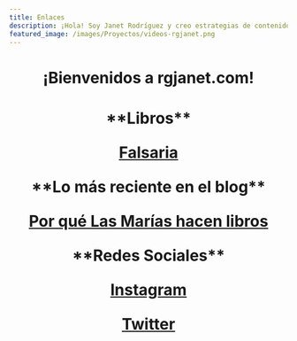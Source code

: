 ```yaml
---
title: Enlaces
description: ¡Hola! Soy Janet Rodríguez y creo estrategias de contenidos digitales y redes sociales para empresas y emprendedores.
featured_image: /images/Proyectos/videos-rgjanet.png
---
```


<div align="center">
 <h1>¡Bienvenidos a rgjanet.com!<h1>
  
  <p> **Libros** </p>
  
  <p><a href="http://libros.rgjanet.com/" class="button button--large">Falsaria</a></p>

  <p> **Lo más reciente en el blog** </p>

<p><a href="https://rgjanet.com/blog/las-marias-hacen-libros" class="button button--large">Por qué Las Marías hacen libros</a></p>

  <p> **Redes Sociales** </p>

  <p><a href="https://www.instagram.com/rgjanet/" class="button button--large">Instagram</a></p>
  <p><a href="https://twitter.com/RGJanet" class="button button--large">Twitter</a></p>
  
</div>
